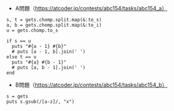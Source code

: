 - A問題（https://atcoder.jp/contests/abc154/tasks/abc154_a）

```
s, t = gets.chomp.split.map(&:to_s)
a, b = gets.chomp.split.map(&:to_i)
u = gets.chomp.to_s

if s == u
  puts "#{a - 1} #{b}"
  # puts [a - 1, b].join(' ')
else t == u
  puts "#{a} #{b - 1}"
  # puts [a, b - 1].join(' ')
end 
```

- B問題（https://atcoder.jp/contests/abc154/tasks/abc154_b）
```
s = gets
puts s.gsub(/[a-z]/, "x")
```
